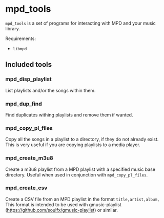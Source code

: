 # mpd_tools
`mpd_tools` is a set of programs for interacting with MPD and your music library.

Requirements:
 * `libmpd`

## Included tools

### mpd_disp_playlist
List playlists and/or the songs within them.

### mpd_dup_find
Find duplicates withing playlists and remove them if wanted.

### mpd_copy_pl_files
Copy all the songs in a playlist to a directory, if they do not already exist. This is very useful if you are copying playlists to a media player.

### mpd_create_m3u8
Create a m3u8 playlist from a MPD playlist with a specified music base directory. Useful when used in conjunction with `mpd_copy_pl_files`.

### mpd_create_csv
Create a CSV file from an MPD playlist in the format `title,artist,album,` This format is intended to be used with gmusic-playlist (https://github.com/soulfx/gmusic-playlist) or similar.
